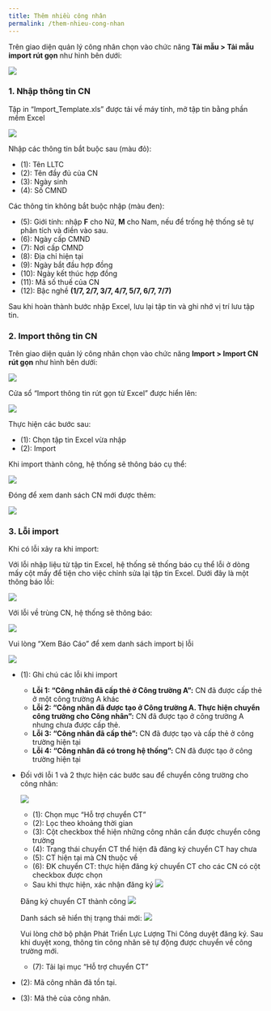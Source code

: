 ```yaml
---
title: Thêm nhiều công nhân
permalink: /them-nhieu-cong-nhan
---
```


Trên giao diện quản lý công nhân chọn vào chức năng **Tải mẫu \> Tải mẫu import
rút gọn** như hình bên dưới:

![](assets/AddMultiWorker/4272194f7ecc2690b9f2916e2fcecdaa.png)
### **1. Nhập thông tin CN**
Tập in “Import_Template.xls” được tải về máy tính, mở tập tin bằng phần mềm
Excel

![](assets/AddMultiWorker/b14e4f306bfc7a5e083184fd44f1dd27.png)

Nhập các thông tin bắt buộc sau (màu đỏ):
* (1): Tên LLTC
* (2): Tên đầy đủ của CN
* (3): Ngày sinh
* (4): Số CMND

Các thông tin không bắt buộc nhập (màu đen):
* (5): Giới tính: nhập **F** cho Nữ, **M** cho Nam, nếu để trống hệ thống sẽ tự phân tích và điền vào sau.
* (6): Ngày cấp CMND
* (7): Nơi cấp CMND
* (8): Địa chỉ hiện tại
* (9): Ngày bắt đầu hợp đồng
* (10): Ngày kết thúc hợp đồng
* (11): Mã số thuế của CN
* (12): Bậc nghề **(1/7, 2/7, 3/7, 4/7, 5/7, 6/7, 7/7)**

Sau khi hoàn thành bước nhập Excel, lưu lại tập tin và ghi nhớ vị trí lưu tập
tin.
### **2. Import thông tin CN**
Trên giao diện quản lý công nhân chọn vào chức năng **Import \> Import CN rút
gọn** như hình bên dưới:

![](assets/AddMultiWorker/680950013891488f45c57c9a40597c91.png)

Cửa sổ “Import thông tin rút gọn từ Excel” được hiển lên:

![](assets/AddMultiWorker/e7461ee8d24724822b448d2be29bf7e9.png)

Thực hiện các bước sau:
* (1): Chọn tập tin Excel vừa nhập
* (2): Import

Khi import thành công, hệ thống sẽ thông báo cụ thể:

![](assets/AddMultiWorker/a1471b1db62aa85d6f028ed5440f8f70.png)

Đóng để xem danh sách CN mới được thêm:

![](assets/AddMultiWorker/9129237e532761a9b67eb4c6159af9fe.png)

### **3. Lỗi import**
Khi có lỗi xảy ra khi import:

Với lỗi nhập liệu từ tập tin Excel, hệ thống sẽ thống báo cụ thể lỗi ở dòng mấy
cột mấy để tiện cho việc chỉnh sửa lại tập tin Excel. Dưới đây là một thông báo
lỗi:

![](assets/AddMultiWorker/26929336a5e3e0ca127f1be936530f80.png)

Với lỗi về trùng CN, hệ thống sẽ thông báo:

![](assets/AddMultiWorker/2790c78d062629b8a8310515a9bbcb72.png)

Vui lòng “Xem Báo Cáo” để xem danh sách import bị lỗi

![](assets/AddMultiWorker/5a70922d173b38fd90742cd6664ae507.png)

* (1): Ghi chú các lỗi khi import
    * **Lỗi 1: “Công nhân đã cấp thẻ ở Công trường A”:** CN đã được cấp thẻ ở một công
trường A khác
    * **Lỗi 2: “Công nhân đã được tạo ở Công trường A. Thực hiện chuyển công trường
cho Công nhân”:** CN đã được tạo ở công trường A nhưng chưa được cấp thẻ.
    * **Lỗi 3: “Công nhân đã cấp thẻ”:** CN đã được tạo và cấp thẻ ở công trường hiện tại
    * **Lỗi 4: “Công nhân đã có trong hệ thống”:** CN đã được tạo ở công trường hiện tại

* Đối với lỗi 1 và 2 thực hiện các bước sau để chuyển công trường cho công nhân:

    ![](assets/AddMultiWorker/14e1c0908ba27ea6890d73c963a3c5e2.png)

    * (1): Chọn mục “Hỗ trợ chuyển CT”
    * (2): Lọc theo khoảng thời gian
    * (3): Cột checkbox thể hiện những công nhân cần được chuyển công trường
    * (4): Trạng thái chuyển CT thể hiện đã đăng ký chuyển CT hay chưa
    * (5): CT hiện tại mà CN thuộc về
    * (6): ĐK chuyển CT: thực hiện đăng ký chuyển CT cho các CN có cột checkbox được chọn
    * Sau khi thực hiện, xác nhận đăng ký
    ![](assets/AddMultiWorker/d0eb27ddacbb9176e614ca60a18bf6ee.png)

    Đăng ký chuyển CT thành công
    ![](assets/AddMultiWorker/9e0bf95ee9e56ab1b2cbb85ff4db0424.png)

    Danh sách sẽ hiển thị trạng thái mới:
    ![](assets/AddMultiWorker/bb1cbaf07fa9e4634cec2b87faac4a69.png)

    Vui lòng chờ bộ phận Phát Triển Lực Lượng Thi Công duyệt đăng ký. Sau khi duyệt xong, thông tin công nhân sẽ tự động được chuyển về công trường mới.

    * (7): Tải lại mục “Hỗ trợ chuyển CT”
* (2): Mã công nhân đã tồn tại.
* (3): Mã thẻ của công nhân.
